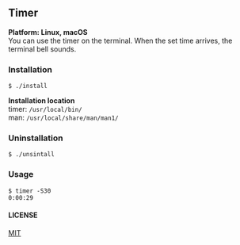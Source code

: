 ## Timer
**Platform: Linux, macOS**  
You can use the timer on the terminal.
When the set time arrives, the terminal bell sounds.


### Installation
`$ ./install`

**Installation location**  
timer: `/usr/local/bin/`  
man: `/usr/local/share/man/man1/`

### Uninstallation
`$ ./unsintall`

### Usage

`$ timer -S30`  
`0:00:29`  

#### LICENSE
[MIT](https://github.com/ra-mentukemen/Timer/blob/master/LICENSE)
